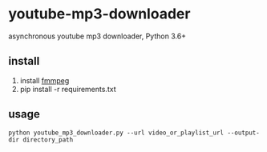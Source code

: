 # youtube-mp3-downloader
asynchronous youtube mp3 downloader, Python 3.6+

## install
1. install [fmmpeg](https://github.com/adaptlearning/adapt_authoring/wiki/Installing-FFmpeg)
2. pip install -r requirements.txt

## usage
```python youtube_mp3_downloader.py --url video_or_playlist_url --output-dir directory_path```
